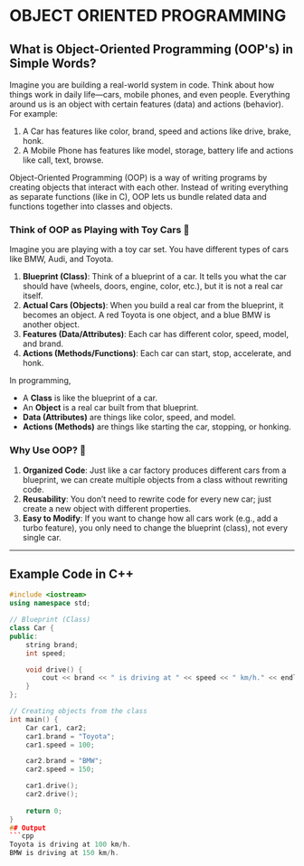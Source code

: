 # OBJECT ORIENTED PROGRAMMING

## What is Object-Oriented Programming (OOP's) in Simple Words?

Imagine you are building a real-world system in code. Think about how things work in daily life—cars, mobile phones, and even people. Everything around us is an object with certain features (data) and actions (behavior).
For example:

1. A Car has features like color, brand, speed and actions like drive, brake, honk.  
2. A Mobile Phone has features like model, storage, battery life and actions like call, text, browse.
   
Object-Oriented Programming (OOP) is a way of writing programs by creating objects that interact with each other. Instead of writing everything as separate functions (like in C), OOP lets us bundle related data and 
functions together into classes and objects.

### Think of OOP as Playing with Toy Cars 🚗

Imagine you are playing with a toy car set. You have different types of cars like BMW, Audi, and Toyota.

1. **Blueprint (Class)**: Think of a blueprint of a car. It tells you what the car should have (wheels, doors, engine, color, etc.), but it is not a real car itself.  
2. **Actual Cars (Objects)**: When you build a real car from the blueprint, it becomes an object. A red Toyota is one object, and a blue BMW is another object.  
3. **Features (Data/Attributes)**: Each car has different color, speed, model, and brand.  
4. **Actions (Methods/Functions)**: Each car can start, stop, accelerate, and honk.

In programming,

- A **Class** is like the blueprint of a car.  
- An **Object** is a real car built from that blueprint.  
- **Data (Attributes)** are things like color, speed, and model.  
- **Actions (Methods)** are things like starting the car, stopping, or honking.

### Why Use OOP? 🤔

1. **Organized Code**: Just like a car factory produces different cars from a blueprint, we can create multiple objects from a class without rewriting code.  
2. **Reusability**: You don’t need to rewrite code for every new car; just create a new object with different properties.  
3. **Easy to Modify**: If you want to change how all cars work (e.g., add a turbo feature), you only need to change the blueprint (class), not every single car.

---

## Example Code in C++

```cpp
#include <iostream>
using namespace std;

// Blueprint (Class)
class Car {
public:
    string brand;
    int speed;

    void drive() {
        cout << brand << " is driving at " << speed << " km/h." << endl;
    }
};

// Creating objects from the class
int main() {
    Car car1, car2;
    car1.brand = "Toyota";
    car1.speed = 100;

    car2.brand = "BMW";
    car2.speed = 150;

    car1.drive();
    car2.drive();
    
    return 0;
}
## Output
```cpp
Toyota is driving at 100 km/h.  
BMW is driving at 150 km/h.
